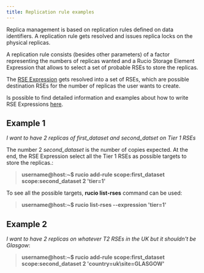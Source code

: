 ```yaml
---
title: Replication rule examples
---
```


Replica management is based on replication rules defined on data
identifiers. A replication rule gets resolved and issues replica locks
on the physical replicas.

A replication rule consists (besides other parameters) of a factor
representing the numbers of replicas wanted and a Rucio Storage Element
Expression that allows to select a set of probable RSEs to store the
replicas.

The [RSE Expression](rse_expressions.html) gets resolved into a set of
RSEs, which are possible destination RSEs for the number of replicas the
user wants to create.

Is possible to find detailed information and examples about how to write
RSE Expressions [here](rse_expressions.html).

## Example 1

*I want to have 2 replicas of first_dataset and second_datset on Tier 1
RSEs*

The number 2 *second_dataset* is the number of copies expected. At the
end, the RSE Expression select all the Tier 1 RSEs as possible targets
to store the replicas.:

> **username@host:~$ rucio add-rule scope:first_dataset scope:second_dataset 2 'tier=1'**

To see all the possible targets, **rucio list-rses** command can be
used:

> **username@host:~$ rucio list-rses --expression 'tier=1'**

## Example 2

*I want to have 2 replicas on whatever T2 RSEs in the UK but it
shouldn\'t be Glasgow*:

> **username@host:~$ rucio add-rule scope:first_dataset scope:second_dataset 2 'country=uk\site=GLASGOW'**
